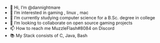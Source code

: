 - 👋 Hi, I’m @dannightmare
- 👀 I’m interested in gaming , linux , mac
- 🌱 I’m currently studying computer science for a B.Sc. degree in college
- 💞️ I’m looking to collaborate on open source gaming projects
- 📫 How to reach me MuzzleFlash#8084 on Discord
- 📚 My Stack consists of C, Java, Bash

<!---
dannightmare/dannightmare is a ✨ special ✨ repository because its `README.md` (this file) appears on your GitHub profile.
You can click the Preview link to take a look at your changes.
--->
